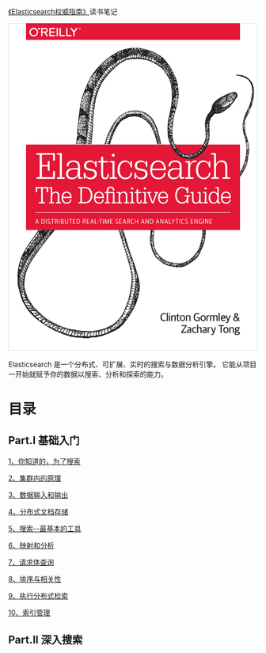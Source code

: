 [《Elasticsearch权威指南》](https://book.douban.com/subject/25868239/)读书笔记

![](img/cover.jpg)

Elasticsearch 是一个分布式、可扩展、实时的搜索与数据分析引擎。 它能从项目一开始就赋予你的数据以搜索、分析和探索的能力。

# 目录


## Part.I 基础入门

[1、你知道的，为了搜索](1、你知道的，为了搜索.md)

[2、集群内的原理](2、集群内的原理.md)

[3、数据输入和输出](3、数据输入和输出.md)

[4、分布式文档存储](4、分布式文档存储.md)

[5、搜索--最基本的工具](5、搜索--最基本的工具.md)

[6、映射和分析](6、映射和分析.md)

[7、请求体查询](7、请求体查询.md)

[8、排序与相关性](8、排序与相关性.md)

[9、执行分布式检索](9、执行分布式检索.md)

[10、索引管理](10、索引管理.md)


## Part.II 深入搜索

